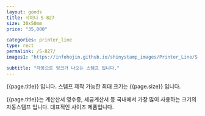 ```yaml
---
layout: goods
title: 샤이니 S-827
size: 30x50mm
price: "35,000"

categories: printer_line
type: rect
permalink: /S-827/
images1: "https://infohojin.github.io/shinystamp_images/Printer_Line/S-827/S-827_1.jpg"

subtitle: "자동으로 잉크가 나오는 스템프 입니다."
---
```


{{page.title}} 입니다. 스템프 제작 가능한 최대 크기는 {{page.size}} 입니다.

{{page.title}}는 계산산서 영수증, 셰금계산서 등 국내에서 가장 많이 사용하는 크기의 자동스템프 입니다. 대표적인 사이즈 제품입니다.
